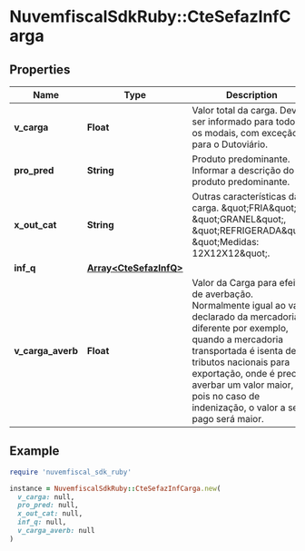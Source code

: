 # NuvemfiscalSdkRuby::CteSefazInfCarga

## Properties

| Name | Type | Description | Notes |
| ---- | ---- | ----------- | ----- |
| **v_carga** | **Float** | Valor total da carga.  Dever ser informado para todos os modais, com exceção para o Dutoviário. | [optional] |
| **pro_pred** | **String** | Produto predominante.  Informar a descrição do produto predominante. |  |
| **x_out_cat** | **String** | Outras características da carga.  \&quot;FRIA\&quot;, \&quot;GRANEL\&quot;, \&quot;REFRIGERADA\&quot;, \&quot;Medidas: 12X12X12\&quot;. | [optional] |
| **inf_q** | [**Array&lt;CteSefazInfQ&gt;**](CteSefazInfQ.md) |  |  |
| **v_carga_averb** | **Float** | Valor da Carga para efeito de averbação.  Normalmente igual ao valor declarado da mercadoria, diferente por exemplo, quando a mercadoria transportada é isenta de tributos nacionais para exportação, onde é preciso averbar um valor maior, pois no caso de indenização, o valor a ser pago será maior. | [optional] |

## Example

```ruby
require 'nuvemfiscal_sdk_ruby'

instance = NuvemfiscalSdkRuby::CteSefazInfCarga.new(
  v_carga: null,
  pro_pred: null,
  x_out_cat: null,
  inf_q: null,
  v_carga_averb: null
)
```

